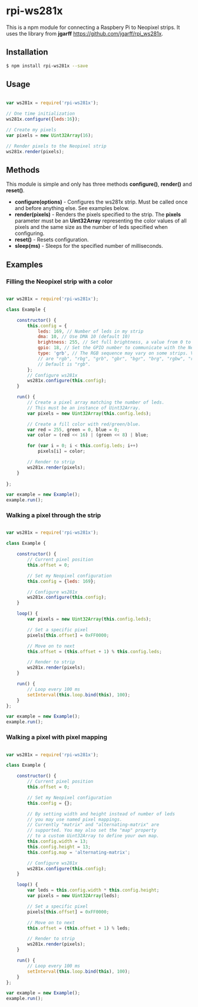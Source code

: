 # rpi-ws281x

This is a npm module for connecting a Raspbery Pi to Neopixel strips. It uses the 
library from **jgarff** https://github.com/jgarff/rpi_ws281x.

## Installation

````bash
$ npm install rpi-ws281x --save
````

## Usage

````javascript

var ws281x = require('rpi-ws281x');

// One time initialization
ws281x.configure({leds:16});

// Create my pixels
var pixels = new Uint32Array(16);

// Render pixels to the Neopixel strip
ws281x.render(pixels);

````


## Methods

This module is simple and only has three methods **configure()**, **render()** and **reset()**.

- **configure(options)**  -	Configures the ws281x strip. Must be called once and before anything else. See
							examples below.
- **render(pixels)**      -	Renders the pixels specified to the strip. The **pixels** parameter must 
							be an **Uint32Array** representing the color values of all pixels
                        	and the same size as the number of leds specified when configuring.
- **reset()**             -	Resets configuration. 
- **sleep(ms)**           -	Sleeps for the specified number of milliseconds. 


## Examples

### Filling the Neopixel strip with a color

````javascript

var ws281x = require('rpi-ws281x');

class Example {

    constructor() {
        this.config = {
            leds: 169, // Number of leds in my strip
            dma: 10, // Use DMA 10 (default 10)
            brightness: 255, // Set full brightness, a value from 0 to 255 (default 255)
            gpio: 18, // Set the GPIO number to communicate with the Neopixel strip (default 18)
            type: 'grb', // The RGB sequence may vary on some strips. Valid values
            // are "rgb", "rbg", "grb", "gbr", "bgr", "brg", "rgbw", "rbgw", "grbw", "grbw", "gbrw", "brgw", "bgrw"
            // Default is "rgb".
        };
        // Configure ws281x
        ws281x.configure(this.config);
    }

    run() {
        // Create a pixel array matching the number of leds.
        // This must be an instance of Uint32Array.
        var pixels = new Uint32Array(this.config.leds);

        // Create a fill color with red/green/blue.
        var red = 255, green = 0, blue = 0;
        var color = (red << 16) | (green << 8) | blue;

        for (var i = 0; i < this.config.leds; i++)
            pixels[i] = color;

        // Render to strip
        ws281x.render(pixels);
    }
    
};

var example = new Example();
example.run();

````

### Walking a pixel through the strip

````javascript

var ws281x = require('rpi-ws281x');

class Example {

    constructor() {
        // Current pixel position
        this.offset = 0;

        // Set my Neopixel configuration
        this.config = {leds: 169};

        // Configure ws281x
        ws281x.configure(this.config);
    }

    loop() {
        var pixels = new Uint32Array(this.config.leds);

        // Set a specific pixel
        pixels[this.offset] = 0xFF0000;

        // Move on to next
        this.offset = (this.offset + 1) % this.config.leds;

        // Render to strip
        ws281x.render(pixels);
    }

    run() {
        // Loop every 100 ms
        setInterval(this.loop.bind(this), 100);
    }
};

var example = new Example();
example.run();

````

### Walking a pixel with pixel mapping

````javascript

var ws281x = require('rpi-ws281x');

class Example {

    constructor() {
        // Current pixel position
        this.offset = 0;

        // Set my Neopixel configuration
        this.config = {};

        // By setting width and height instead of number of leds
        // you may use named pixel mappings.
        // Currently "matrix" and "alternating-matrix" are
        // supported. You may also set the "map" property
        // to a custom Uint32Array to define your own map.
        this.config.width = 13;
        this.config.height = 13;
        this.config.map = 'alternating-matrix';

        // Configure ws281x
        ws281x.configure(this.config);
    }

    loop() {
        var leds = this.config.width * this.config.height;
        var pixels = new Uint32Array(leds);

        // Set a specific pixel
        pixels[this.offset] = 0xFF0000;

        // Move on to next
        this.offset = (this.offset + 1) % leds;

        // Render to strip
        ws281x.render(pixels);
    }

    run() {
        // Loop every 100 ms
        setInterval(this.loop.bind(this), 100);
    }
};

var example = new Example();
example.run();

````
